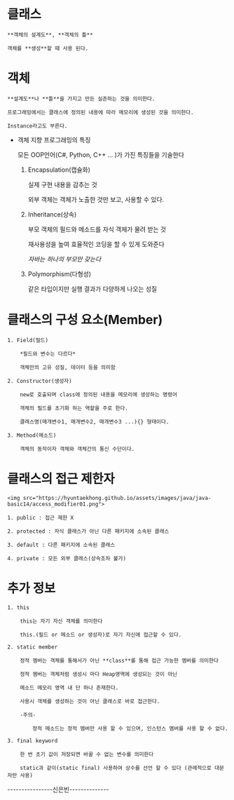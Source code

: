# 클래스
    
    **객체의 설계도**, **객체의 틀**

    객체를 **생성**할 때 사용 된다.

# 객체

    **설계도**나 **틀**을 가지고 만든 실존하는 것을 의미한다.

    프로그래밍에서는 클래스에 정의된 내용에 따라 메모리에 생성된 것을 의미한다.

    Instance라고도 부른다.

* 객체 지향 프로그래밍의 특징

    모든 OOP언어(C#, Python, C++ ... )가 가진 특징들을 기술한다

    1. Encapsulation(캡슐화)

        실제 구현 내용을 감추는 것

        외부 객체는 객체가 노출한 것만 보고, 사용할 수 있다.

    2. Inheritance(상속)

        부모 객체의 필드와 메소드를 자식 객체가 물려 받는 것

        재사용성을 높여 효율적인 코딩을 할 수 있게 도와준다

        *자바는 하나의 부모만 갖는다*

    3. Polymorphism(다형성)

        같은 타입이지만 실행 결과가 다양하게 나오는 성질

# 클래스의 구성 요소(Member)
    1. Field(필드)

        *필드와 변수는 다르다*

        객체만의 고유 성질, 데이터 등을 의미함

    2. Constructor(생성자)

        new로 호출되며 class에 정의된 내용을 메모리에 생성하는 명령어

        객체의 필드를 초기화 하는 역할을 주로 한다.

        클래스명(매개변수1, 매개변수2, 매개변수3 ...){} 형태이다. 

    3. Method(메소드)

        객체의 동작이자 객체와 객체간의 통신 수단이다.

# 클래스의 접근 제한자
    <img src="https://hyuntaekhong.github.io/assets/images/java/java-basic14/access_modifier01.png">

    1. public : 접근 제한 X

    2. protected : 자식 클래스가 아닌 다른 패키지에 소속된 클래스

    3. default : 다른 패키지에 소속된 클래스

    4. private : 모든 외부 클래스(상속조차 불가)

# 추가 정보
    1. this

        this는 자기 자신 객체를 의미한다

        this.(필드 or 메소드 or 생성자)로 자기 자신에 접근할 수 있다.

    2. static member

        정적 멤버는 객체를 통해서가 아닌 **class**를 통해 접근 가능한 멤버를 의미한다

        정적 멤버는 객체처럼 생성시 마다 Heap영역에 생성되는 것이 아닌

        메소드 메모리 영역 내 단 하나 존재한다.

        사용시 객체를 생성하는 것이 아닌 클래스로 바로 접근한다.

        -주의-

            정적 메소드는 정적 멤버만 사용 할 수 있으며, 인스턴스 멤버를 사용 할 수 없다.

    3. final keyword

        한 번 초기 값이 저장되면 바꿀 수 없는 변수를 의미한다

        static과 같이(static final) 사용하여 상수를 선언 할 수 있다 (관례적으로 대문자만 사용)

----------------신은빈--------------